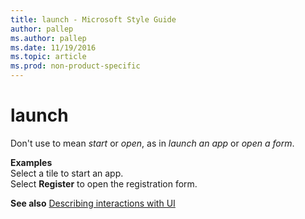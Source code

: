 ```yaml
---
title: launch - Microsoft Style Guide
author: pallep
ms.author: pallep
ms.date: 11/19/2016
ms.topic: article
ms.prod: non-product-specific
---
```


# launch

Don't use to mean *start* or *open*, as in *launch an app* or *open a form*.

**Examples**  
Select a tile to start an app.  
Select **Register** to open the registration form.

**See also** [Describing interactions with UI](/style-guide/procedures-instructions/describing-interactions-with-ui)

